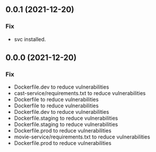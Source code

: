 ## 0.0.1 (2021-12-20)

### Fix

- svc installed.

## 0.0.0 (2021-12-20)

### Fix

- Dockerfile.dev to reduce vulnerabilities
- cast-service/requirements.txt to reduce vulnerabilities
- Dockerfile to reduce vulnerabilities
- Dockerfile to reduce vulnerabilities
- Dockerfile.dev to reduce vulnerabilities
- Dockerfile.staging to reduce vulnerabilities
- Dockerfile.staging to reduce vulnerabilities
- Dockerfile.prod to reduce vulnerabilities
- movie-service/requirements.txt to reduce vulnerabilities
- Dockerfile.prod to reduce vulnerabilities
